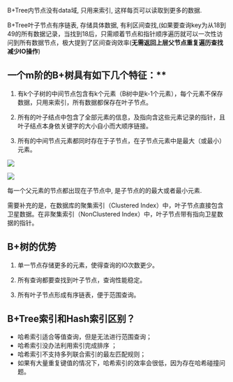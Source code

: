 B+Tree内节点没有data域, 只用来索引, 这样每页可以读取到更多的数据.

B+Tree叶子节点有序链表, 存储具体数据, 有利区间查找,(如果要查询key为从18到49的所有数据记录，当找到18后，只需顺着节点和指针顺序遍历就可以一次性访问到所有数据节点，极大提到了区间查询效率(**无需返回上层父节点重复遍历查找减少IO操作**)



## 一个m阶的B+树具有如下几个特征：**

1. 有k个子树的中间节点包含有k个元素（B树中是k-1个元素），每个元素不保存数据，只用来索引，所有数据都保存在叶子节点。

2. 所有的叶子结点中包含了全部元素的信息，及指向含这些元素记录的指针，且叶子结点本身依关键字的大小自小而大顺序链接。

3. 所有的中间节点元素都同时存在于子节点，在子节点元素中是最大（或最小）元素。



![](https://ws3.sinaimg.cn/large/006tKfTcly1g0db3sfh5oj31b80msgon.jpg)

![](http://ww3.sinaimg.cn/large/006tNc79ly1g3nmvojf2gj30lo09zt8s.jpg)



每一个父元素的节点都出现在子节点中, 是子节点的的最大或者最小元素.



需要补充的是，在数据库的聚集索引（Clustered Index）中，叶子节点直接包含卫星数据。在非聚集索引（NonClustered Index）中，叶子节点带有指向卫星数据的指针。



## **B+树的优势**

1. 单一节点存储更多的元素，使得查询的IO次数更少。

2. 所有查询都要查找到叶子节点，查询性能稳定。

3. 所有叶子节点形成有序链表，便于范围查询。







## B+Tree索引和Hash索引区别？

- 哈希索引适合等值查询，但是无法进行范围查询；
- 哈希索引没办法利用索引完成排序 ；
- 哈希索引不支持多列联合索引的最左匹配规则；
- 如果有大量重复键值的情况下，哈希索引的效率会很低，因为存在哈希碰撞问题。




